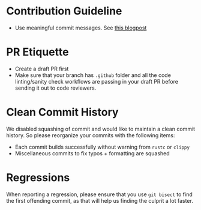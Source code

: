 # Contribution Guideline

* Use meaningful commit messages. See [this blogpost](http://tbaggery.com/2008/04/19/a-note-about-git-commit-messages.html)

# PR Etiquette

* Create a draft PR first
* Make sure that your branch has `.github` folder and all the code linting/sanity check workflows are passing in your draft PR before sending it out to code reviewers.

# Clean Commit History

We disabled squashing of commit and would like to maintain a clean commit history. So please reorganize your commits with the following items:
  * Each commit builds successfully without warning from `rustc` or `clippy`
  * Miscellaneous commits to fix typos + formatting are squashed

# Regressions

When reporting a regression, please ensure that you use `git bisect` to find the first offending commit, as that will help us finding the culprit a lot faster.
